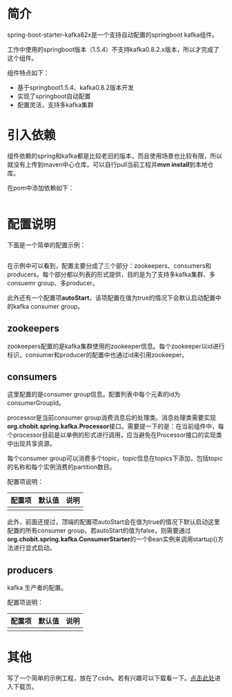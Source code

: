 # 简介

spring-boot-starter-kafka82x是一个支持自动配置的springboot kafka组件。  

工作中使用的springboot版本（1.5.4）不支持kafka0.8.2.x版本，所以才完成了这个组件。

组件特点如下：

* 基于springboot1.5.4、kafka0.8.2版本开发
* 实现了springboot自动配置
* 配置灵活，支持多kafka集群

# 引入依赖

组件依赖的spring和kafka都是比较老旧的版本，而且使用场景也比较有限，所以就没有上传到maven中心仓库。可以自行pull当前工程并**mvn install**到本地仓库。

在pom中添加依赖如下：

```xml

```

# 配置说明

下面是一个简单的配置示例：

```yml
```

在示例中可以看到，配置主要分成了三个部分：zookeepers、consumers和producers。每个部分都以列表的形式提供，目的是为了支持多kafka集群、多consuemr group、多producer。

此外还有一个配置项**autoStart**，该项配置在值为true的情况下会默认启动配置中的kafka consumer group。

## zookeepers

zookeepers配置的是kafka集群使用的zookeeper信息。每个zookeeper以id进行标识，consumer和producer的配置中也通过id来引用zookeeper。

## consumers

这里配置的是consumer group信息。配置列表中每个元素的id为consumerGroupId。  

processor是当前consumer group消费消息后的处理类。消息处理类需要实现**org.chobit.spring.kafka.Processor**接口。需要提一下的是：在当前组件中，每个processor目前是以单例的形式进行调用，应当避免在Processor接口的实现类中出现共享资源。

每个consumer group可以消费多个topic，topic信息在topics下添加，包括topic的名称和每个实例消费的partition数目。

配置项说明：  

| 配置项 | 默认值 | 说明 |
| ----- | ----- | ----- |
|  |  |  |

此外，前面还提过，顶端的配置项autoStart会在值为true的情况下默认启动这里配置的所有consumer group。若autoStart的值为false，则需要通过**org.chobit.spring.kafka.ConsumerStarter**的一个Bean实例来调用startup()方法进行显式启动。

## producers

kafka 生产者的配置。

配置项说明：  

| 配置项 | 默认值 | 说明 |
| ----- | ----- | ----- |
|  |  |  |

# 其他  

写了一个简单的示例工程，放在了csdn。若有兴趣可以下载看一下。[点击此处]()进入下载页。

